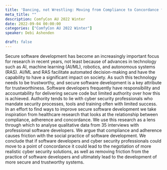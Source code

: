 ```yaml
---
title: 'Dancing, not Wrestling: Moving from Compliance to Concordance for Secure Software Development'
meta_title: ""
description: ComfyCon AU 2022 Winter
date: 2022-09-04 00:00:00
categories: ["ComfyCon AU 2022 Winter"]
speaker: Debi Ashenden 

draft: false
---
```

Secure software development has become an increasingly important focus for research in recent years, not least because of advances in technology such as AI, machine learning (AI/ML), robotics, and autonomous systems (RAS). AI/ML and RAS facilitate automated decision-making and have the capability to have a significant impact on society. As such this technology needs to be trustworthy, and secure software development is a key attribute for trustworthiness. Software developers frequently have responsibility and accountability for delivering secure code but limited authority over how this is achieved. Authority tends to lie with cyber security professionals who mandate security processes, tools and training often with limited success. In an effort to find ways to improve secure software development we take inspiration from healthcare research that looks at the relationship between compliance, adherence and concordance. We use this research as a lens through which to analyse qualitative data from 35 interviews with professional software developers. We argue that compliance and adherence causes friction with the social practice of software development. We conclude that if software developers and cyber security professionals could move to a point of concordance it could lead to the negotiation of more realistic cyber security solutions, as well as removing friction from the practice of software developers and ultimately lead to the development of more secure and trustworthy systems.

